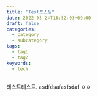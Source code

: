 ```yaml
---
title: "Test포스팅"
date: 2022-03-24T18:52:03+09:00
draft: false
categories:
  - category
  - subcategory
tags:
  - tag1
  - tag2
keywords:
  - tech
---
```


<!--more-->

테스트테스트.
asdfdsafasfsdaf
ㅇㅇ
